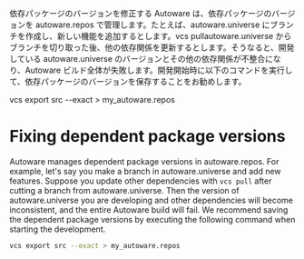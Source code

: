 依存パッケージのバージョンを修正する
Autoware は、依存パッケージのバージョンを autoware.repos で管理します。たとえば、autoware.universe にブランチを作成し、新しい機能を追加するとします。vcs pullautoware.universe からブランチを切り取った後、他の依存関係を更新するとします。そうなると、開発している autoware.universe のバージョンとその他の依存関係が不整合になり、Autoware ビルド全体が失敗します。開発開始時に以下のコマンドを実行して、依存パッケージのバージョンを保存することをお勧めします。

vcs export src --exact > my_autoware.repos
# Fixing dependent package versions

Autoware manages dependent package versions in autoware.repos.
For example, let's say you make a branch in autoware.universe and add new features.
Suppose you update other dependencies with `vcs pull` after cutting a branch from autoware.universe. Then the version of autoware.universe you are developing and other dependencies will become inconsistent, and the entire Autoware build will fail.
We recommend saving the dependent package versions by executing the following command when starting the development.

```bash
vcs export src --exact > my_autoware.repos
```
